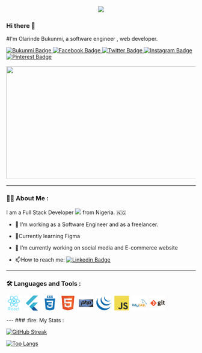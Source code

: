 <div id="header" align="center">
  <img src="https://media.giphy.com/media/RbDKaczqWovIugyJmW/giphy.gif" width="100"/>
</div>

### Hi there 👋
#I'm Olarinde Bukunmi, a software engineer , web developer.

<div id="badges">
  <a href="https://www.linkedin.com/in/bukunmi-olarinde-194b0b207">
    <img src="https://img.shields.io/badge/LinkedIn-blue?style=for-the-badge&logo=linkedin&logoColor=white" alt="Bukunmi Badge"/>
  </a>
  <a href="https://mobile.facebook.com/bukunmi.olarinde.9">
    <img src="https://img.shields.io/badge/Facebook-white?style=for-the-badge&logo=facebook&logoColor=blue" alt="Facebook Badge"/>
  </a>
  <a href="https://www.twitter.com/bukunmiiie">
    <img src="https://img.shields.io/badge/Twitter-blue?style=for-the-badge&logo=twitter&logoColor=white" alt="Twitter Badge"/>
  </a>
   <a href="https://www.Instagram.com/bukunmiiie">
    <img src="https://img.shields.io/badge/Instagram-white?style=for-the-badge&logo=instagram&logoColor=black" alt="Instagram Badge"/>
  </a>
   <a href="https://www.pinterest.com/bukunmiiie">
    <img src="https://img.shields.io/badge/Pinterest-red?style=for-the-badge&logo=pinterest&logoColor=white" alt="Pinterest Badge"/>
  </a>
</div>

<img src="https://komarev.com/ghpvc/?username=Bukunmi-sketch&style=flat-square&color=blue" alt=""/>

<div align="center">
  <img src="https://media.giphy.com/media/ZVik7pBtu9dNS/giphy.gif" width="600" height="300"/>
</div>

---

### :man_technologist: About Me :
I am a Full Stack Developer <img src="https://media.giphy.com/media/WUlplcMpOCEmTGBtBW/giphy.gif" width="30"> from Nigeria. 🇳🇬
- :telescope: I’m working as a Software Engineer and as a freelancer.

- :seedling:Currently learning Figma

- 🔭 I’m currently working on social media and E-commerce website

- :mailbox:How to reach me: [![Linkedin Badge](https://img.shields.io/badge/-bukunmi-sketch-gold?style=flat&logo=Whatsapp&logoColor=white)](https://www.linkedin.com/in/bukunmi-olarinde-194b0b207)

---

### :hammer_and_wrench: Languages and Tools :

<div>
  
  <img src="https://github.com/devicons/devicon/blob/master/icons/react/react-original-wordmark.svg" title="React" alt="React" width="40" height="40"/>&nbsp;
  <img src="https://github.com/devicons/devicon/blob/master/icons/flutter/flutter-original.svg" title="Flutter" alt="Flutter" width="40" height="40"/>&nbsp;
  <img src="https://github.com/devicons/devicon/blob/master/icons/css3/css3-plain-wordmark.svg"  title="CSS3" alt="CSS" width="40" height="40"/>&nbsp;
  <img src="https://github.com/devicons/devicon/blob/master/icons/html5/html5-original.svg" title="HTML5" alt="HTML" width="40" height="40"/>&nbsp;
   <img src="https://github.com/devicons/devicon/blob/master/icons/php/php-original.svg" title="php" alt="php" width="40" height="40"/>&nbsp;
   <img src="https://github.com/devicons/devicon/blob/master/icons/jquery/jquery-original.svg" title="jquery" alt="jquery" width="40" height="40"/>&nbsp;
  <img src="https://github.com/devicons/devicon/blob/master/icons/javascript/javascript-original.svg" title="JavaScript" alt="JavaScript" width="40" height="40"/>&nbsp;
  <img src="https://github.com/devicons/devicon/blob/master/icons/mysql/mysql-original-wordmark.svg" title="MySQL"  alt="MySQL" width="40" height="40"/>&nbsp;
 <img src="https://github.com/devicons/devicon/blob/master/icons/git/git-original-wordmark.svg" title="Git" alt="Git" width="40" height="40"/>
</div>
---
### :fire: My Stats :

[![GitHub Streak](http://github-readme-streak-stats.herokuapp.com?user=Bukunmi-sketch&theme=dark&background=000000)](https://git.io/streak-stats)

[![Top Langs](https://github-readme-stats.vercel.app/api/top-langs/?username=Bukunmi-sketch&layout=compact&theme=vision-friendly-dark)](https://github.com/anuraghazra/github-readme-stats)


<!--
**Bukunmi-sketch/Bukunmi-sketch** is a ✨ _special_ ✨ repository because its `README.md` (this file) appears on your GitHub profile.

Here are some ideas to get you started:

- 🔭 I’m currently working on ...
- 🌱 I’m currently learning ...
- 👯 I’m looking to collaborate on ...
- 🤔 I’m looking for help with ...
- 💬 Ask me about ...
- 📫 How to reach me: ... 
- 😄 Pronouns: ...
- ⚡ Fun fact: ...
-->
